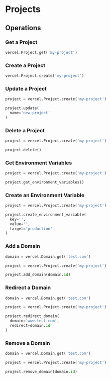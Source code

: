 # Projects

## Operations

### Get a Project

```python
vercel.Project.get('my-project')
```

### Create a Project

```python
vercel.Project.create('my-project')
```

### Update a Project

```python
project = vercel.Project.create('my-project')

project.update(
  name='new-project'
)
```

### Delete a Project

```python
project = vercel.Project.create('my-project')

project.delete()
```

### Get Environment Variables

```python
project = vercel.Project.create('my-project')

project.get_environment_variables()
```

### Create an Environment Variable

```python
project = vercel.Project.create('my-project')

project.create_environment_variable(
  key='',
  value='',
  target='production'
)
```

### Add a Domain

```python
domain = vercel.Domain.get('test.com')

project = vercel.Project.create('my-project')

project.add_domain(domain.id)
```

### Redirect a Domain

```python
domain = vercel.Domain.get('test.com')

project = vercel.Project.create('my-project')

project.redirect_domain(
  domain='www.test.com',
  redirect=domain.id
)
```

### Remove a Domain

```python
domain = vercel.Domain.get('test.com')

project = vercel.Project.create('my-project')

project.remove_domain(domain.id)
```
